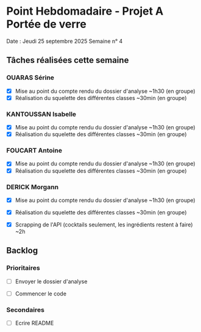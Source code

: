 # Point Hebdomadaire - Projet A Portée de verre

Date : Jeudi 25 septembre 2025
Semaine n° 4

## Tâches réalisées cette semaine

### OUARAS Sérine

- [x] Mise au point du compte rendu du dossier d'analyse ~1h30 (en groupe)
- [x] Réalisation du squelette des différentes classes ~30min (en groupe)

### KANTOUSSAN Isabelle

- [x] Mise au point du compte rendu du dossier d'analyse ~1h30 (en groupe)
- [x] Réalisation du squelette des différentes classes ~30min (en groupe)

### FOUCART Antoine

- [x] Mise au point du compte rendu du dossier d'analyse ~1h30 (en groupe)
- [x] Réalisation du squelette des différentes classes ~30min (en groupe)

### DERICK Morgann

- [x] Mise au point du compte rendu du dossier d'analyse ~1h30 (en groupe)
- [x] Réalisation du squelette des différentes classes ~30min (en groupe)
- [x] Scrapping de l'API (cocktails seulement, les ingrédients restent à faire) ~2h


## Backlog



### Prioritaires

- [ ] Envoyer le dossier d'analyse
- [ ] Commencer le code


### Secondaires

- [ ] Ecrire README

